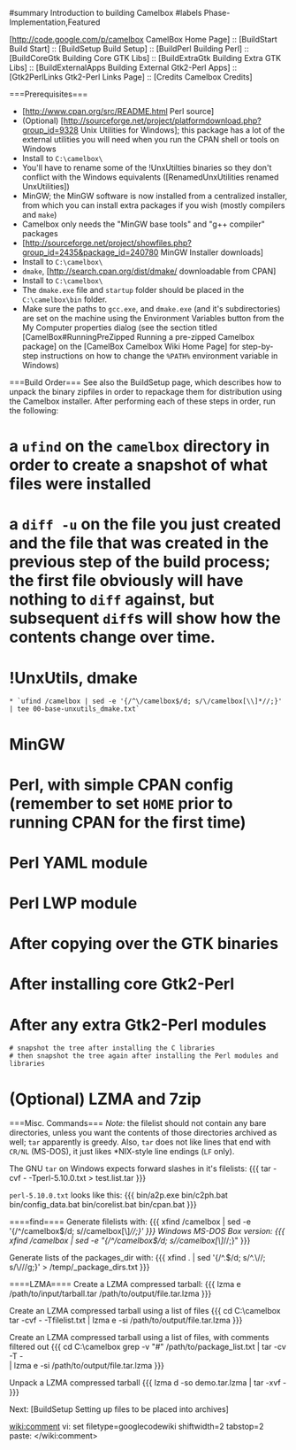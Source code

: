 ﻿#summary Introduction to building Camelbox
#labels Phase-Implementation,Featured

[http://code.google.com/p/camelbox CamelBox Home Page] ::
[BuildStart Build Start] ::
[BuildSetup Build Setup] ::
[BuildPerl Building Perl] ::
[BuildCoreGtk Building Core GTK Libs] ::
[BuildExtraGtk Building Extra GTK Libs] ::
[BuildExternalApps Building External Gtk2-Perl Apps] ::
[Gtk2PerlLinks Gtk2-Perl Links Page] ::
[Credits Camelbox Credits]

===Prerequisites===
 * [http://www.cpan.org/src/README.html Perl source]
 * (Optional) [http://sourceforge.net/project/platformdownload.php?group_id=9328 Unix Utilities for Windows]; this package has a lot of the external utilities you will need when you run the CPAN shell or tools on Windows
  * Install to `C:\camelbox\`
  * You'll have to rename some of the !UnxUtilties binaries so they don't conflict with the Windows equivalents ([RenamedUnxUtilities renamed UnxUtilities])
 * MinGW; the MinGW software is now installed from a centralized installer, from which you can install extra packages if you wish (mostly compilers and `make`)
  * Camelbox only needs the "MinGW base tools" and "g++ compiler" packages
  * [http://sourceforge.net/project/showfiles.php?group_id=2435&package_id=240780 MinGW Installer downloads]
  * Install to `C:\camelbox\`
 * `dmake`, [http://search.cpan.org/dist/dmake/ downloadable from CPAN]
  * Install to `C:\camelbox\`
  * The `dmake.exe` file and `startup` folder should be placed in the `C:\camelbox\bin` folder.
  * Make sure the paths to `gcc.exe`, and `dmake.exe` (and it's subdirectories) are set on the machine using the Environment Variables button from the My Computer properties dialog (see the section titled [CamelBox#RunningPreZipped Running a pre-zipped Camelbox package] on the [CamelBox Camelbox Wiki Home Page] for step-by-step instructions on how to change the `%PATH%` environment variable in Windows)

===Build Order===
See also the BuildSetup page, which describes how to unpack the binary zipfiles in order to repackage them for distribution using the Camelbox installer.  After performing each of these steps in order, run the following:

  # a `ufind` on the `camelbox` directory in order to create a snapshot of what files were installed
  # a `diff -u` on the file you just created and the file that was created in the previous step of the build process; the first file obviously will have nothing to `diff` against, but subsequent `diff`s will show how the contents change over time.

  # !UnxUtils, dmake
    * `ufind /camelbox | sed -e '{/^\/camelbox$/d; s/\/camelbox[\\]*//;}' | tee 00-base-unxutils_dmake.txt`
  # MinGW
  # Perl, with simple CPAN config (remember to set `HOME` prior to running CPAN for the first time)
  # Perl YAML module
  # Perl LWP module
  # After copying over the GTK binaries
  # After installing core Gtk2-Perl
  # After any extra Gtk2-Perl modules
    # snapshot the tree after installing the C libraries
    # then snapshot the tree again after installing the Perl modules and libraries
  # (Optional) LZMA and 7zip

===Misc. Commands===
*Note:* the filelist should not contain any bare directories, unless you want
the contents of those directories archived as well; `tar` apparently is
greedy.  Also, `tar` does not like lines that end with `CR/NL` (MS-DOS), it
just likes *NIX-style line endings (`LF` only).

The GNU `tar` on Windows expects forward slashes in it's filelists:
{{{
tar -cvf - -Tperl-5.10.0.txt > test.list.tar
}}}

`perl-5.10.0.txt` looks like this:
{{{
bin/a2p.exe
bin/c2ph.bat
bin/config_data.bat
bin/corelist.bat
bin/cpan.bat
}}}

====find====
Generate filelists with:
{{{
xfind /camelbox | sed -e '{/^\/camelbox$/d; s/\/camelbox[\\]*//;}'
}}}
Windows MS-DOS Box version:
{{{
xfind /camelbox | sed -e "{/^\/camelbox$/d; s/\/camelbox[\\]*//;}"
}}}

Generate lists of the packages_dir with:
{{{
xfind . | sed '{/^\.$/d; s/^\.\\//; s/\\/\//g;}' > /temp/_package_dirs.txt
}}}

====LZMA====
Create a LZMA compressed tarball:
{{{
 lzma e /path/to/input/tarball.tar /path/to/output/file.tar.lzma
}}}


Create an LZMA compressed tarball using a list of files
{{{
 cd C:\camelbox
 tar -cvf - -Tfilelist.txt | lzma e -si /path/to/output/file.tar.lzma
}}}

Create an LZMA compressed tarball using a list of files, with comments
filtered out
{{{
 cd C:\camelbox
 grep -v "#" /path/to/package_list.txt | tar -cv -T - \
 | lzma e -si /path/to/output/file.tar.lzma
}}}


Unpack a LZMA compressed tarball
{{{
 lzma d -so demo.tar.lzma | tar -xvf -
}}}



Next: [BuildSetup Setting up files to be placed into archives]

<wiki:comment>
vi: set filetype=googlecodewiki shiftwidth=2 tabstop=2 paste:
</wiki:comment>
